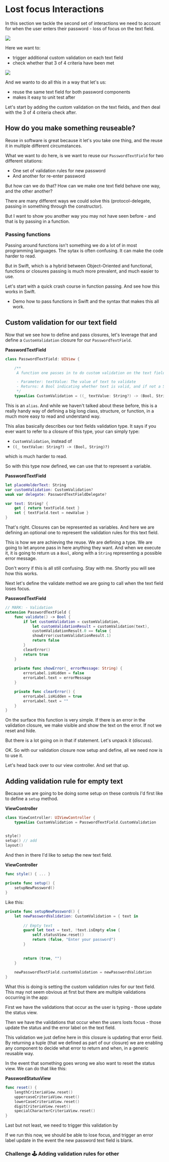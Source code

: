 # Lost focus Interactions

In this section we tackle the second set of interactions we need to account for when the user enters their password - loss of focus on the text field.

![](images/0.png)

Here we want to:

- trigger additional custom validation on each text field
- check whether that 3 of 4 criteria have been met

![](images/1.png)

And we wanto to do all this in a way that let's us:

- reuse the same text field  for both password components
- makes it easy to unit test after

Let's start by adding the custom validation on the text fields, and then deal with the 3 of 4 criteria check after.

## How do you make something reuseable?

Reuse in software is great because it let's you take one thing, and the reuse it in multiple different circumstances.

What we want to do here, is we want to reuse our `PasswordTextField` for two different sitations:

- One set of validation rules for new password
- And another for re-enter password

But how can we do that? How can we make one text field behave one way, and the other another?

There are many different ways we could solve this (protocol-delegate, passing in something through the constructor).

But I want to show you another way you may not have seen before - and that is by passing in a function.

### Passing functions

Passing around functions isn't something we do a lot of in most programming languages. The sytax is often confusing. It can make the code harder to read. 

But in Swift, which is a hybrid between Object-Oriented and functional, functions or closures passing is much more prevalent, and much easier to use.

Let's start with a quick crash course in function passing. And see how this works in Swift.

- Demo how to pass functions in Swift and the syntax that makes this all work.

## Custom validation for our text field

Now that we see how to define and pass closures, let's leverage that and define a `CustomValidation` closure for our `PasswordTextField`.

**PasswordTextField**

```swift
class PasswordTextField: UIView {

    /**
     A function one passes in to do custom validation on the text field.

     - Parameter: textValue: The value of text to validate
     - Returns: A Bool indicating whether text is valid, and if not a String containing an error message
     */
    typealias CustomValidation = ((_ textValue: String?) -> (Bool, String)?)
```

This is an `alias`. And while we haven't talked about these before, this is a really handy way of defining a big long class, structure, or function, in a much more easy to read and understand way.

This alias basically describes our text fields validation type. It says if you ever want to refer to a closure of this type, your can simply type:

- `CustomValidation`, instead of
- `((_ textValue: String?) -> (Bool, String)?)`

which is much harder to read.

So with this type now defined, we can use that to represent a variable.

**PasswordTextField**

```swift
let placeHolderText: String
var customValidation: CustomValidation?
weak var delegate: PasswordTextFieldDelegate?

var text: String? {
    get { return textField.text }
    set { textField.text = newValue }
}
```

That's right. Closures can be represented as variables. And here we are defining an optional one to represent the validation rules for this text field.

This is how we are achieving the reuse. We are defining a type. We are going to let anyone pass in here anything they want. And when we execute it, it is going to return us a `Bool`, along with a `String` representing a possible error message.

Don't worry if this is all still confusing. Stay with me. Shortly you will see how this works.

Next let's define the validate method we are going to call when the text field loses focus.

**PasswordTextField**

```swift
// MARK: - Validation
extension PasswordTextField {
    func validate() -> Bool {
        if let customValidation = customValidation,
            let customValidationResult = customValidation(text),
            customValidationResult.0 == false {
            showError(customValidationResult.1)
            return false
        }
        clearError()
        return true
    }
    
    private func showError(_ errorMessage: String) {
        errorLabel.isHidden = false
        errorLabel.text = errorMessage
    }

    private func clearError() {
        errorLabel.isHidden = true
        errorLabel.text = ""
    }
}
```

On the surface this function is very simple. If there is an error in the validation closure, we make visible and show the text on the error. If not we reset and hide.

But there is a lot going on in that if statement. Let's unpack it (discuss).

OK. So with our validation closure now setup and define, all we need now is to use it.

Let's head back over to our view controller. And set that up.

## Adding validation rule for empty text

Because we are going to be doing some setup on these controls I'd first like to define a `setup` method.

**ViewController**

```swift
class ViewController: UIViewController {
    typealias CustomValidation = PasswordTextField.CustomValidation


style()
setup() // add
layout()
```

And then in there I'd like to setup the new text field.

**ViewController**

```swift
func style() { ... }
    
private func setup() {
    setupNewPassword()
}
```

Like this:

```swift
private func setupNewPassword() {
    let newPasswordValidation: CustomValidation = { text in
        
        // Empty text
        guard let text = text, !text.isEmpty else {
            self.statusView.reset()
            return (false, "Enter your password")
        }
        
        
        return (true, "")
    }
    
    newPasswordTextField.customValidation = newPasswordValidation
}
```

What this is doing is setting the custom validation rules for our text field. This may not seem obvious at first but there are multiple validations occurring in the app:

First we have the validations that occur as the user is typing - those update the status view.

Then we have the validations that occur when the users losts focus - those update the status and the error label on the text field.

This validation we just define here in this closure is updating that error field. By returning a tuple (that we defined as part of our closure) we are enabling any component to decide what error to return and when, in a generic reusable way.

In the event that something goes wrong we also want to reset the status view. We can do that like this:

**PasswordStatusView**

```swift
func reset() {
    lengthCriteriaView.reset()
    uppercaseCriteriaView.reset()
    lowerCaseCriteriaView.reset()
    digitCriteriaView.reset()
    specialCharacterCriteriaView.reset()
}
```

Last but not least, we need to trigger this validation by 


If we run this now, we should be able to lose focus, and trigger an error label update in the event the new password text field is blank.



### Challenge 🕹 Adding validation rules for other





